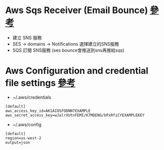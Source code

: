 # Aws Sqs Receiver (Email Bounce) [參考](https://aws.amazon.com/tw/blogs/messaging-and-targeting/handling-bounces-and-complaints/)
- 建立 SNS 服務
- SES -> domains -> Notifications 選擇建立的SNS服務
- SQS 訂閱 SNS服務 (ses bounce會推送到sns再推給sqs)

# Aws Configuration and credential file settings [參考](https://docs.aws.amazon.com/cli/latest/userguide/cli-configure-files.html) 

- ~/.aws/credentials
```cassandraql
[default]
aws_access_key_id=AKIAIOSFODNN7EXAMPLE
aws_secret_access_key=wJalrXUtnFEMI/K7MDENG/bPxRfiCYEXAMPLEKEY
```
- ~/.aws/config
```cassandraql
[default]
region=us-west-2
output=json
```